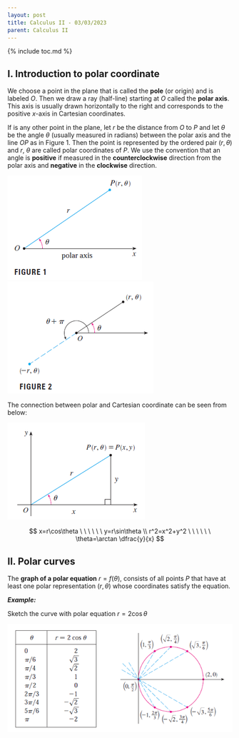 ```yaml
---
layout: post
title: Calculus II - 03/03/2023
parent: Calculus II
---
```


{% include toc.md %}

## I. Introduction to polar coordinate

We choose a point in the plane that is called the **pole** (or origin) and is labeled $O$. Then we draw a ray (half-line) starting at $O$ called the **polar axis**. This axis is usually drawn horizontally to the right and corresponds to the positive $x$-axis in Cartesian coordinates.

If is any other point in the plane, let $r$ be the distance from $O$ to $P$ and let $\theta$ be the angle $\theta$ (usually measured in radians) between the polar axis and the line $OP$ as in Figure 1. Then the point is represented by the ordered pair $(r,\theta)$ and $r$, $\theta$ are called polar coordinates of $P$. We use the convention that an angle is **positive** if measured in the **counterclockwise** direction from the polar axis and **negative** in the **clockwise** direction.

![](fig1.png)
![](fig2.png)

The connection between polar and Cartesian coordinate can be seen from below:

![](fig3.png)

$$
x=r\cos\theta \ \ \ \ \ \ y=r\sin\theta \\
r^2=x^2+y^2 \ \ \ \ \ \ \theta=\arctan \dfrac{y}{x}
$$

## II. Polar curves

The **graph of a polar equation** $r=f(\theta)$, consists of all points $P$ that have at least one polar representation $(r,\theta)$ whose coordinates satisfy the equation.

**_Example:_** 

Sketch the curve with polar equation $r=2 \cos\theta$

![](fig4.png)
